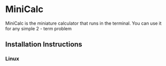 # MiniCalc
MiniCalc is the miniature calculator that runs in the terminal. You can use it for any simple 2 - term problem

## Installation Instructions

### Linux
